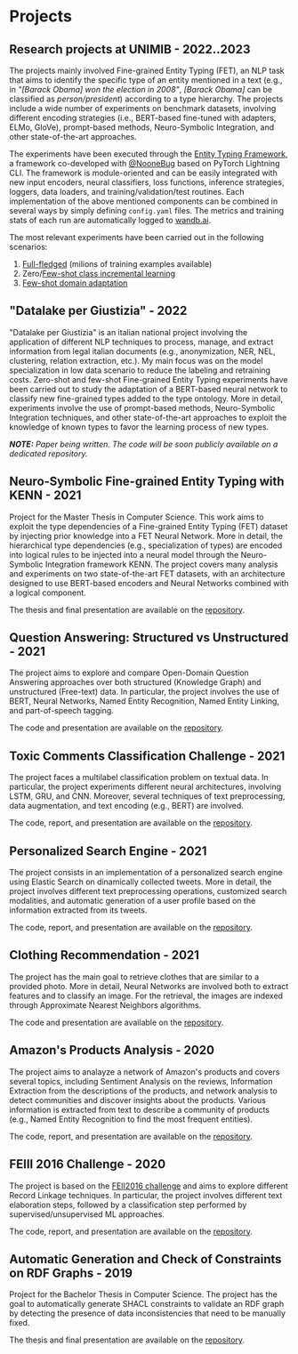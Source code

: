 # Projects

## Research projects at UNIMIB - 2022..2023
The projects mainly involved Fine-grained Entity Typing (FET), an NLP task that aims to identify the specific type of an entity mentioned in a text (e.g., in _"[Barack Obama] won the election in 2008"_, _[Barack Obama]_ can be classified as _person/president_) according to a type hierarchy.
The projects include a wide number of experiments on benchmark datasets, involving different encoding strategies (i.e., BERT-based fine-tuned with adapters, ELMo, GloVe), prompt-based methods, Neuro-Symbolic Integration, and other state-of-the-art approaches.

The experiments have been executed through the [Entity Typing Framework](https://github.com/NooneBug/entity_typing_framework), a framework co-developed with [@NooneBug](https://github.com/NooneBug) based on PyTorch Lightning CLI. The framework is module-oriented and can be easily integrated with new input encoders, neural classifiers, loss functions, inference strategies, loggers, data loaders, and training/validation/test routines. Each implementation of the above mentioned components can be combined in several ways by simply defining `config.yaml` files. The metrics and training stats of each run are automatically logged to [wandb.ai](https://wandb.ai/site).

The most relevant experiments have been carried out in the following scenarios:
1. [Full-fledged](https://github.com/christianbernasconi96/et_standard_experiments) (milions of training examples available)
2. Zero/[Few-shot class incremental learning](https://github.com/christianbernasconi96/et_specialization_experiments)
3. [Few-shot domain adaptation](https://github.com/christianbernasconi96/et_cross_dataset_experiments)

## "Datalake per Giustizia" - 2022
"Datalake per Giustizia" is an italian national project involving the application of different NLP techniques to process, manage, and extract information from legal italian documents (e.g., anonymization, NER, NEL, clustering, relation extraction, etc.). My main focus was on the model specialization in low data scenario to reduce the labeling and retraining costs. Zero-shot and few-shot Fine-grained Entity Typing experiments have been carried out to study the adaptation of a BERT-based neural network to classify new fine-grained types added to the type ontology. More in detail, experiments involve the use of prompt-based methods, Neuro-Symbolic Integration techniques, and other state-of-the-art approaches to exploit the knowledge of known types to favor the learning process of new types.

_**NOTE:** Paper being written. The code will be soon publicly available on a dedicated repository._

## Neuro-Symbolic Fine-grained Entity Typing with KENN - 2021
Project for the Master Thesis in Computer Science. This work aims to exploit the type dependencies of a Fine-grained Entity Typing (FET) dataset by injecting prior knowledge into a FET Neural Network. More in detail, the hierarchical type dependencies (e.g., specialization of types) are encoded into logical rules to be injected into a neural model through the Neuro-Symbolic Integration framework KENN. The project covers many analysis and experiments on two state-of-the-art FET datasets, with an architecture designed to use BERT-based encoders and Neural Networks combined with a logical component.

The thesis and final presentation are available on the [repository](https://github.com/christianbernasconi96/MasterThesis).

## Question Answering: Structured vs Unstructured - 2021
The project aims to explore and compare Open-Domain Question Answering approaches over both structured (Knowledge Graph) and unstructured (Free-text) data. In particular, the project involves the use of BERT, Neural Networks, Named Entity Recognition, Named Entity Linking, and part-of-speech tagging.

The code and presentation are available on the [repository](https://github.com/christianbernasconi96/QuestionAnsweringComparison).

## Toxic Comments Classification Challenge - 2021
The project faces a multilabel classification problem on textual data. In particular, the project experiments different neural architectures, involving LSTM, GRU, and CNN. Moreover, several techniques of text preprocessing, data augmentation, and text encoding (e.g., BERT) are involved. 

The code, report, and presentation are available on the [repository](https://github.com/christianbernasconi96/ToxicCommentChallenge).

## Personalized Search Engine - 2021
The project consists in an implementation of a personalized search engine using Elastic Search on dinamically collected tweets. More in detail, the project involves different text preprocessing operations, customized search modalities, and automatic generation of a user profile based on the information extracted from its tweets.

The code, report, and presentation are available on the [repository](https://github.com/christianbernasconi96/PersonalizedSearchEngine).

## Clothing Recommendation - 2021
The project has the main goal to retrieve clothes that are similar to a provided photo. More in detail, Neural Networks are involved both to extract features and to classify an image. For the retrieval, the images are indexed through Approximate Nearest Neighbors algorithms.

The code and presentation are available on the [repository](https://github.com/christianbernasconi96/ClothingRecommendation).

## Amazon's Products Analysis - 2020
The project aims to analayze a network of Amazon's products and covers several topics, including Sentiment Analysis on the reviews, Information Extraction from the descriptions of the products, and network analysis to detect communities and discover insights about the products. Various information is extracted from text to describe a community of products (e.g., Named Entity Recognition to find the most frequent entities).

The code, report, and presentation are available on the [repository](https://github.com/christianbernasconi96/ProductNetworkAnalysis).

## FEIII 2016 Challenge - 2020
The project is based on the [FEII2016 challenge](https://ir.nist.gov/feiii/2016-challenge.html) and aims to explore different Record Linkage techniques. In particular, the project involves different text elaboration steps, followed by a classification step performed by supervised/unsupervised ML approaches.

The code, report, and presentation are available on the [repository](https://github.com/christianbernasconi96/FEII2016Challenge).

## Automatic Generation and Check of Constraints on RDF Graphs - 2019
Project for the Bachelor Thesis in Computer Science. The project has the goal to automatically generate SHACL constraints to validate an RDF graph by detecting the presence of data inconsistencies that need to be manually fixed.

The thesis and final presentation are available on the [repository](https://github.com/christianbernasconi96/BachelorThesis).
